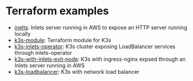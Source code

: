 # Terraform examples

- [inelts](inlets): Inlets server running in AWS to expose an HTTP server running locally
- [k3s-module](k3s-module): Terraform module for K3s
- [k3s-inlets-operator](k3s-inlets-operator): K3s cluster exposing LoadBalancer services through inlets-operator
- [k3s-with-inlets-exit-node](k3s-with-inlets-exit-node): K3s with ingress-nginx expsed through an Inlets server running in AWS
- [k3s-loadbalancer](k3s-loadbalancer): K3s with network load balancer
